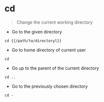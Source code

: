 # cd

> Change the current working directory

- Go to the given directory

`cd {{/path/to/directoryl}}`

- Go to home directory of current user

`cd`

- Go up to the parent of the current directory

`cd ..`

- Go to the previously chosen directory

`cd -`